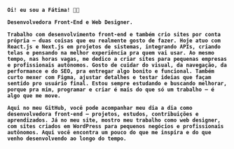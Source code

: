 **`Oi! eu sou a Fátima! 👩‍💻`**

**`Desenvolvedora Front-End e Web Designer.`**

**`Trabalho com desenvolvimento front-end e também crio sites por conta própria — duas coisas que eu realmente gosto de fazer. Hoje atuo com React.js e Next.js em projetos de sistemas, integrando APIs, criando telas e pensando na melhor experiência pra quem vai usar. Ao mesmo tempo, nas horas vagas, me dedico a criar sites para pequenas empresas e profissionais autônomos. Gosto de cuidar do visual, da navegação, da performance e do SEO, pra entregar algo bonito e funcional. Também curto mexer com Figma, ajustar detalhes e testar ideias que façam sentido pro usuário final. Estou sempre estudando e buscando melhorar, porque pra mim, programar e criar é mais do que só um trabalho — é algo que me move.`**

**`Aqui no meu GitHub, você pode acompanhar meu dia a dia como desenvolvedora front-end — projetos, estudos, contribuições e aprendizados. Já no meu site, mostro meu trabalho como web designer, com sites criados em WordPress para pequenos negócios e profissionais autônomos. Aqui você encontra um pouco do que me inspira e do que venho desenvolvendo ao longo do tempo.`**

<!--
<div>
<a href="">
<img height="180em" src="https://github-readme-stats.vercel.app/api?username=fatimadachari&locale=pt-br&theme=radical">
<img height="180em" src="https://github-readme-stats.vercel.app/api/top-langs/?username=fatimadachari&layout=compact&locale=pt-br&theme=radical">
</div>
-->
